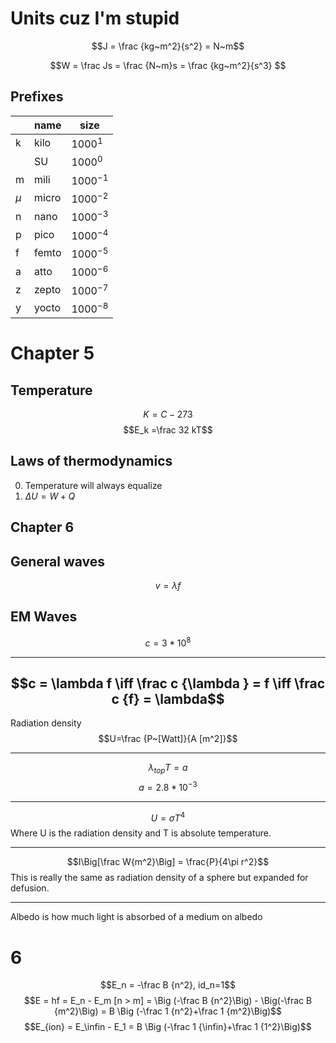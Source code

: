 # Units cuz I'm stupid

$$J = \frac {kg~m^2}{s^2} = N~m$$

$$W = \frac Js = \frac {N~m}s = \frac {kg~m^2}{s^3} $$

## Prefixes

|       | name  | size        |
| ----- | ----- | ----------- |
| k     | kilo  | $1000^1$    |
|       | SU    | $1000^0$    |
| m     | mili  | $1000^{-1}$ |
| $\mu$ | micro | $1000^{-2}$ |
| n     | nano  | $1000^{-3}$ |
| p     | pico  | $1000^{-4}$ |
| f     | femto | $1000^{-5}$ |
| a     | atto  | $1000^{-6}$ |
| z     | zepto | $1000^{-7}$ |
| y     | yocto | $1000^{-8}$ |

# Chapter 5

## Temperature

$$K = C - 273$$
$$E_k =\frac 32 kT$$

## Laws of thermodynamics

0. Temperature will always equalize
1. $\Delta U = W + Q$

## Chapter 6

## General waves

$$v = \lambda f$$

## EM Waves

$$c = 3* 10^8$$

---

## $$c = \lambda f \iff \frac c {\lambda } = f \iff \frac c {f} = \lambda$$

Radiation density
$$U=\frac {P~[Watt]}{A [m^2]}$$

---

$$\lambda_{top} T = a$$
$$a = 2.8 * 10^{-3}$$

---

$$U=\sigma T^4$$
Where U is the radiation density and T is absolute temperature.

---

$$I\Big[\frac W{m^2}\Big] = \frac{P}{4\pi r^2}$$
This is really the same as radiation density of a sphere but expanded for defusion.

---

Albedo is how much light is absorbed of a medium on albedo

# 6

$$E_n = -\frac B {n^2}, id_n=1$$
$$E = hf = E_n - E_m [n > m] = \Big (-\frac B {n^2}\Big) - \Big(-\frac B {m^2}\Big) = B \Big (-\frac 1 {n^2}+\frac 1 {m^2}\Big)$$
$$E_{ion} = E_\infin - E_1 = B \Big (-\frac 1 {\infin}+\frac 1 {1^2}\Big)$$
